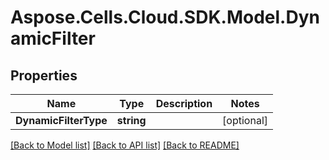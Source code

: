 # Aspose.Cells.Cloud.SDK.Model.DynamicFilter
## Properties

Name | Type | Description | Notes
------------ | ------------- | ------------- | -------------
**DynamicFilterType** | **string** |  | [optional] 

[[Back to Model list]](../README.md#documentation-for-models) [[Back to API list]](../README.md#documentation-for-api-endpoints) [[Back to README]](../README.md)

